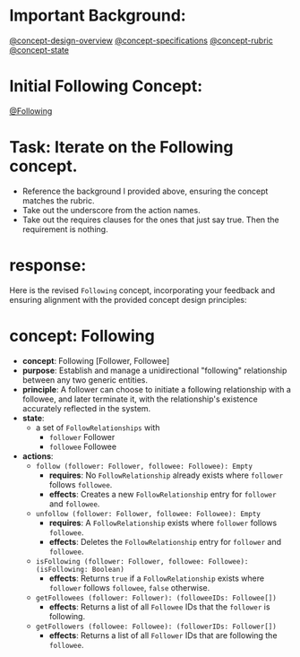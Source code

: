 # Important Background:
[@concept-design-overview](../../../background/concept-design-overview.md)
[@concept-specifications](../../../background/concept-specifications.md)
[@concept-rubric](../../../background/detailed/concept-rubric.md)
[@concept-state](../../../background/detailed/concept-state.md)

# Initial Following Concept:
[@Following](../Following.md)

# Task: Iterate on the Following concept.
- Reference the background I provided above, ensuring the concept matches the rubric. 
- Take out the underscore from the action names.
- Take out the requires clauses for the ones that just say true. Then the requirement is nothing.
# response:

Here is the revised `Following` concept, incorporating your feedback and ensuring alignment with the provided concept design principles:

# concept: Following

*   **concept**: Following \[Follower, Followee]
*   **purpose**: Establish and manage a unidirectional "following" relationship between any two generic entities.
*   **principle**: A follower can choose to initiate a following relationship with a followee, and later terminate it, with the relationship's existence accurately reflected in the system.
*   **state**:
    *   a set of `FollowRelationships` with
        *   `follower` Follower
        *   `followee` Followee
*   **actions**:
    *   `follow (follower: Follower, followee: Followee): Empty`
        *   **requires**: No `FollowRelationship` already exists where `follower` follows `followee`.
        *   **effects**: Creates a new `FollowRelationship` entry for `follower` and `followee`.
    *   `unfollow (follower: Follower, followee: Followee): Empty`
        *   **requires**: A `FollowRelationship` exists where `follower` follows `followee`.
        *   **effects**: Deletes the `FollowRelationship` entry for `follower` and `followee`.
    *   `isFollowing (follower: Follower, followee: Followee): (isFollowing: Boolean)`
        *   **effects**: Returns `true` if a `FollowRelationship` exists where `follower` follows `followee`, `false` otherwise.
    *   `getFollowees (follower: Follower): (followeeIDs: Followee[])`
        *   **effects**: Returns a list of all `Followee` IDs that the `follower` is following.
    *   `getFollowers (followee: Followee): (followerIDs: Follower[])`
        *   **effects**: Returns a list of all `Follower` IDs that are following the `followee`.